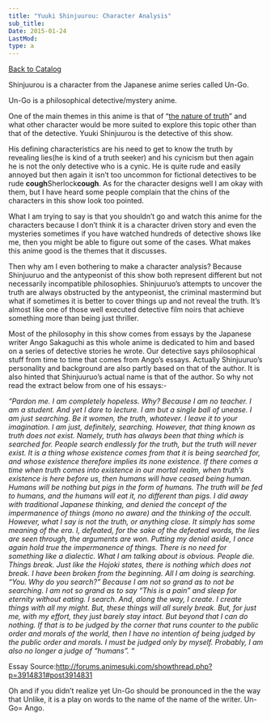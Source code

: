 ```yaml
---
title: "Yuuki Shinjuurou: Character Analysis"
sub_title:
Date: 2015-01-24
LastMod:
type: a
---
```


[Back to Catalog](/)

Shinjuurou is a character from the Japanese anime series called Un-Go.

Un-Go is a philosophical detective/mystery anime.

One of the main themes in this anime is that of “[the nature of truth](http://karice.wordpress.com/2012/10/27/p263/)” and what other character would be more suited to explore this topic other than that of the detective. Yuuki Shinjuurou is the detective of this show.

His defining characteristics are his need to get to know the truth by revealing lies(he is kind of a truth seeker) and his cynicism but then again he is not the only detective who is a cynic. He is quite rude and easily annoyed but then again it isn’t too uncommon for fictional detectives to be rude **cough**Sherlock**cough**. As for the character designs well I am okay with them, but I have heard some people complain that the chins of the characters in this show look too pointed.

What I am trying to say is that you shouldn’t go and watch this anime for the characters because I don’t think it is a character driven story and even the mysteries sometimes if you have watched hundreds of detective shows like me, then you might be able to figure out some of the cases. What makes this anime good is the themes that it discusses.

Then why am I even bothering to make a character analysis? Because Shinjuuruo and the antypeonist of this show both represent different but not necessarily incompatible philosophies. Shinjuuruo’s attempts to uncover the truth are always obstructed by the antypeonist, the criminal mastermind but what if sometimes it is better to cover things up and not reveal the truth. It’s almost like one of those well executed detective film noirs that achieve something more than being just thriller.

Most of the philosophy in this show comes from essays by the Japanese writer Ango Sakaguchi as this whole anime is dedicated to him and based on a series of detective stories he wrote. Our detective says philosophical stuff from time to time that comes from Ango’s essays. Actually Shinjuuruo’s personality and background are also partly based on that of the author. It is also hinted that Shinjuuruo’s actual name is that of the author. So why not read the extract below from one of his essays:-

_“Pardon me. I am completely hopeless. Why? Because I am no teacher. I am a student. And yet I dare to lecture._
_I am but a single ball of unease. I am just searching. Be it women, the truth, whatever. I leave it to your imagination. I am just, definitely, searching._
_However, that thing known as truth does not exist. Namely, truth has always been that thing which is searched for. People search endlessly for the truth, but the truth will never exist. It is a thing whose existence comes from that it is being searched for, and whose existence therefore implies its none existence. If there comes a time when truth comes into existence in our mortal realm, when truth’s existence is here before us, then humans will have ceased being human. Humans will be nothing but pigs in the form of humans. The truth will be fed to humans, and the humans will eat it, no different than pigs._
_I did away with traditional Japanese thinking, and denied the concept of the impermanence of things (mono no aware) and the thinking of the occult. However, what I say is not the truth, or anything close. It simply has some meaning of the era. I, defeated, for the sake of the defeated words, the lies are seen through, the arguments are won. Putting my denial aside, I once again hold true the impermanence of things. There is no need for something like a dialectic. What I am talking about is obvious. People die. Things break. Just like the Hojoki states, there is nothing which does not break._
_I have been broken from the beginning. All I am doing is searching. “You. Why do you search?” Because I am not so grand as to not be searching. I am not so grand as to say “This is a pain” and sleep for eternity without eating._
_I search. And, along the way, I create. I create things with all my might. But, these things will all surely break. But, for just me, with my effort, they just barely stay intact. But beyond that I can do nothing._
_If that is to be judged by the corner that runs counter to the public order and morals of the world, then I have no intention of being judged by the public order and morals._
_I must be judged only by myself. Probably, I am also no longer a judge of “humans”._
_“_

Essay Source:http://forums.animesuki.com/showthread.php?p=3914831#post3914831

Oh and if you didn’t realize yet Un-Go should be pronounced in the the way that Unlike, it is a play on words to the name of the name of the writer. Un-Go= Ango.
